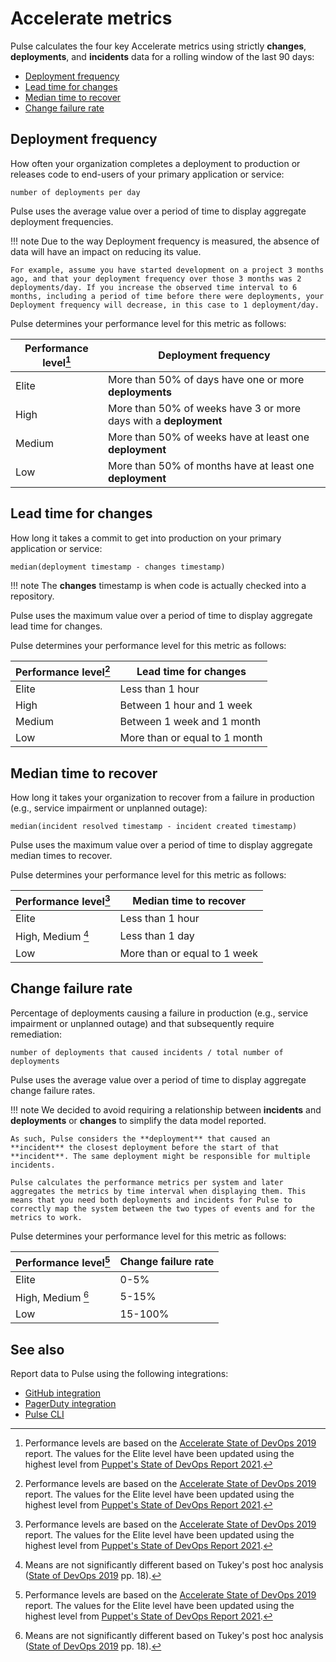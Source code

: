 # Accelerate metrics

Pulse calculates the four key Accelerate metrics using strictly **changes**, **deployments**, and **incidents** data for a rolling window of the last 90 days:

-   [Deployment frequency](#deployment-frequency)
-   [Lead time for changes](#lead-time-for-changes)
-   [Median time to recover](#median-time-to-recover)
-   [Change failure rate](#change-failure-rate)

## Deployment frequency

How often your organization completes a deployment to production or releases code to end-users of your primary application or service:

```text
number of deployments per day
```

Pulse uses the average value over a period of time to display aggregate deployment frequencies.

!!! note
    Due to the way Deployment frequency is measured, the absence of data will have an impact on reducing its value.

    For example, assume you have started development on a project 3 months ago, and that your deployment frequency over those 3 months was 2 deployments/day. If you increase the observed time interval to 6 months, including a period of time before there were deployments, your Deployment frequency will decrease, in this case to 1 deployment/day.

Pulse determines your performance level for this metric as follows:

| Performance level[^1] | Deployment frequency                                             |
| --------------------- | ---------------------------------------------------------------- |
| Elite                 | More than 50% of days have one or more **deployments**           |
| High                  | More than 50% of weeks have 3 or more days with a **deployment** |
| Medium                | More than 50% of weeks have at least one **deployment**          |
| Low                   | More than 50% of months have at least one **deployment**         |

## Lead time for changes

How long it takes a commit to get into production on your primary application or service:

```text
median(deployment timestamp - changes timestamp)
```

!!! note
    The **changes** timestamp is when code is actually checked into a repository.

Pulse uses the maximum value over a period of time to display aggregate lead time for changes.

Pulse determines your performance level for this metric as follows:

| Performance level[^1] | Lead time for changes         |
| --------------------- | ----------------------------- |
| Elite                 | Less than 1 hour              |
| High                  | Between 1 hour and 1 week     |
| Medium                | Between 1 week and 1 month    |
| Low                   | More than or equal to 1 month |

## Median time to recover

How long it takes your organization to recover from a failure in production (e.g., service impairment or unplanned outage):

```text
median(incident resolved timestamp - incident created timestamp)
```

Pulse uses the maximum value over a period of time to display aggregate median times to recover.

Pulse determines your performance level for this metric as follows:

| Performance level[^1] | Median time to recover       |
| --------------------- | ---------------------------- |
| Elite                 | Less than 1 hour             |
| High, Medium [^2]     | Less than 1 day              |
| Low                   | More than or equal to 1 week |

## Change failure rate

Percentage of deployments causing a failure in production (e.g., service impairment or unplanned outage) and that subsequently require remediation:

```text
number of deployments that caused incidents / total number of deployments
```

Pulse uses the average value over a period of time to display aggregate change failure rates.

!!! note
    We decided to avoid requiring a relationship between **incidents** and **deployments** or **changes** to simplify the data model reported.

    As such, Pulse considers the **deployment** that caused an **incident** the closest deployment before the start of that **incident**. The same deployment might be responsible for multiple incidents.

    Pulse calculates the performance metrics per system and later aggregates the metrics by time interval when displaying them. This means that you need both deployments and incidents for Pulse to correctly map the system between the two types of events and for the metrics to work.
Pulse determines your performance level for this metric as follows:

| Performance level[^1] | Change failure rate |
| --------------------- | ------------------- |
| Elite                 | 0-5%                |
| High, Medium [^2]     | 5-15%               |
| Low                   | 15-100%             |

[^1]: Performance levels are based on the [Accelerate State of DevOps 2019](https://services.google.com/fh/files/misc/state-of-devops-2019.pdf) report. The values for the Elite level have been updated using the highest level from [Puppet's State of DevOps Report 2021](https://media.webteam.puppet.com/uploads/2021/07/Puppet-State-of-DevOps-Report-2021.pdf).
[^2]: Means are not significantly different based on Tukey's post hoc analysis ([State of DevOps 2019](https://services.google.com/fh/files/misc/state-of-devops-2019.pdf) pp. 18).

## See also

Report data to Pulse using the following integrations:

-   [GitHub integration](../one-click-integrations/github-integration.md)
-   [PagerDuty integration](../one-click-integrations/pagerduty-integration.md)
-   [Pulse CLI](../cli/cli.md)
